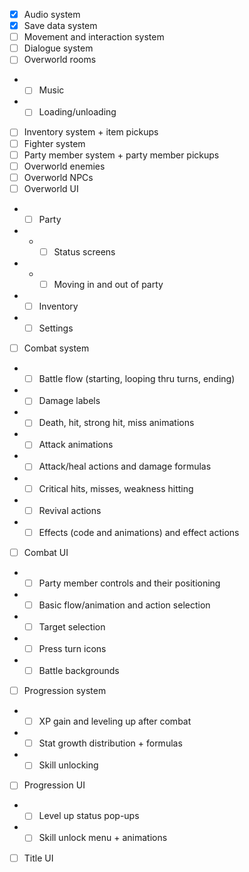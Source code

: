 - [x] Audio system
- [x] Save data system
- [ ] Movement and interaction system
- [ ] Dialogue system
- [ ] Overworld rooms
- - [ ] Music
- - [ ] Loading/unloading
- [ ] Inventory system + item pickups
- [ ] Fighter system
- [ ] Party member system + party member pickups
- [ ] Overworld enemies
- [ ] Overworld NPCs
- [ ] Overworld UI
- - [ ] Party
- - - [ ] Status screens
- - - [ ] Moving in and out of party
- - [ ] Inventory
- - [ ] Settings
- [ ] Combat system
- - [ ] Battle flow (starting, looping thru turns, ending)
- - [ ] Damage labels
- - [ ] Death, hit, strong hit, miss animations
- - [ ] Attack animations
- - [ ] Attack/heal actions and damage formulas
- - [ ] Critical hits, misses, weakness hitting
- - [ ] Revival actions
- - [ ] Effects (code and animations) and effect actions
- [ ] Combat UI
- - [ ] Party member controls and their positioning
- - [ ] Basic flow/animation and action selection
- - [ ] Target selection
- - [ ] Press turn icons
- - [ ] Battle backgrounds
- [ ] Progression system
- - [ ] XP gain and leveling up after combat
- - [ ] Stat growth distribution + formulas
- - [ ] Skill unlocking
- [ ] Progression UI
- - [ ] Level up status pop-ups
- - [ ] Skill unlock menu + animations
- [ ] Title UI